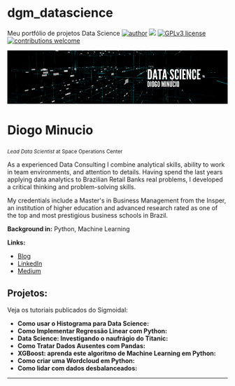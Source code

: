 # dgm_datascience
Meu portfólio de projetos Data Science
[![author](https://img.shields.io/badge/author-carlosfab-red.svg)](https://www.linkedin.com/in/carlosfab) [![](https://img.shields.io/badge/python-3.7+-blue.svg)](https://www.python.org/downloads/release/python-365/) [![GPLv3 license](https://img.shields.io/badge/License-GPLv3-blue.svg)](http://perso.crans.org/besson/LICENSE.html) [![contributions welcome](https://img.shields.io/badge/contributions-welcome-brightgreen.svg?style=flat)](https://github.com/carlosfab/data_science/issues)

<p align="center">
  <img src="DataScience_Diogo.png" >
</p>

# Diogo Minucio
<sub>*Lead Data Scientist* at Space Operations Center</sub>

As a experienced Data Consulting I combine analytical skills, ability to work in team environments, and attention to details. Having spend the last years applying data analytics to Brazilian Retail Banks real problems, I developed a critical thinking and problem-solving skills.

My credentials include a Master's in Business Management  from the Insper, an institution of higher education and advanced research rated as one of the top and most prestigious business schools in Brazil.

**Background in:** Python, Machine Learning

**Links:**
* [Blog](http://sigmoidal.ai)
* [LinkedIn](https://www.linkedin.com/in/carlosfab)
* [Medium](https://www.medium.com)


## Projetos:
Veja os tutoriais publicados do Sigmoidal:

* **Como usar o Histograma para Data Science:** 
* **Como Implementar Regressão Linear com Python:** 
* **Data Science: Investigando o naufrágio do Titanic:** 
* **Como Tratar Dados Ausentes com Pandas:** 
* **XGBoost: aprenda este algoritmo de Machine Learning em Python:**
* **Como criar uma Wordcloud em Python:** 
* **Como lidar com dados desbalanceados:** 

---
